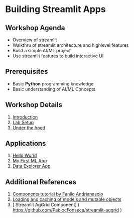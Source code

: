 # Building Streamlit Apps

## Workshop Agenda

* Overview of streamlit
* Walkthru of streamlit architecture and highlevel features
* Build a simple AI/ML project
* Use streamlit features to build interactive UI

## Prerequisites

* Basic **Python** programming knowledge
* Basic understanding of AI/ML Concepts


## Workshop Details

1. [Introduction](./Introduction.md)
2. [Lab Setup](./LabSetup.md)
3. [Under the hood](./UnderTheHood.md)

## Applications

1. [Hello World](./hello_world_app/app.py)
2. [My First ML App](./my_first_mp_app/app.py)
3. [Data Explorer App](./data_explorer_app/app.py)


## Additional References

1. [ Components tutorial by Fanilo Andrianasolo ]( https://streamlit-components-tutorial.netlify.app/introduction/ )
2. [ Loading and caching of models and mutable objects ](https://discuss.streamlit.io/t/loading-and-caching-of-models-and-mutable-objects/94)
3. [ Streamlit AgGrid Component] ( https://github.com/PablocFonseca/streamlit-aggrid )